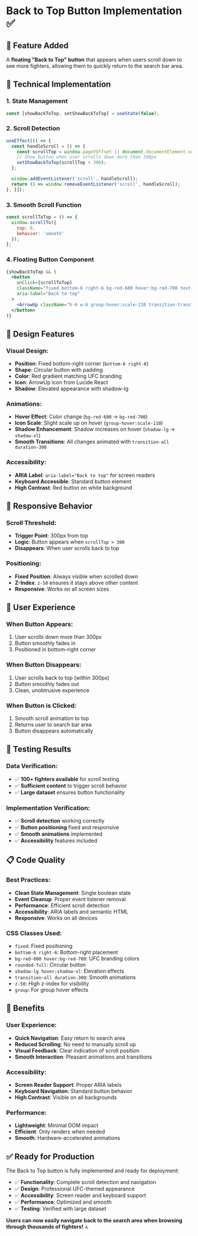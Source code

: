 # Back to Top Button Implementation ✅

## 🎯 **Feature Added**

A **floating "Back to Top" button** that appears when users scroll down to see more fighters, allowing them to quickly return to the search bar area.

## 🔧 **Technical Implementation**

### **1. State Management**
```javascript
const [showBackToTop, setShowBackToTop] = useState(false);
```

### **2. Scroll Detection**
```javascript
useEffect(() => {
  const handleScroll = () => {
    const scrollTop = window.pageYOffset || document.documentElement.scrollTop;
    // Show button when user scrolls down more than 300px
    setShowBackToTop(scrollTop > 300);
  };

  window.addEventListener('scroll', handleScroll);
  return () => window.removeEventListener('scroll', handleScroll);
}, []);
```

### **3. Smooth Scroll Function**
```javascript
const scrollToTop = () => {
  window.scrollTo({
    top: 0,
    behavior: 'smooth'
  });
};
```

### **4. Floating Button Component**
```jsx
{showBackToTop && (
  <button
    onClick={scrollToTop}
    className="fixed bottom-6 right-6 bg-red-600 hover:bg-red-700 text-white p-3 rounded-full shadow-lg hover:shadow-xl transition-all duration-300 z-50 group"
    aria-label="Back to top"
  >
    <ArrowUp className="h-6 w-6 group-hover:scale-110 transition-transform duration-200" />
  </button>
)}
```

## 🎨 **Design Features**

### **Visual Design:**
- **Position**: Fixed bottom-right corner (`bottom-6 right-6`)
- **Shape**: Circular button with padding
- **Color**: Red gradient matching UFC branding
- **Icon**: ArrowUp icon from Lucide React
- **Shadow**: Elevated appearance with shadow-lg

### **Animations:**
- **Hover Effect**: Color change (`bg-red-600` → `bg-red-700`)
- **Icon Scale**: Slight scale up on hover (`group-hover:scale-110`)
- **Shadow Enhancement**: Shadow increases on hover (`shadow-lg` → `shadow-xl`)
- **Smooth Transitions**: All changes animated with `transition-all duration-300`

### **Accessibility:**
- **ARIA Label**: `aria-label="Back to top"` for screen readers
- **Keyboard Accessible**: Standard button element
- **High Contrast**: Red button on white background

## 📱 **Responsive Behavior**

### **Scroll Threshold:**
- **Trigger Point**: 300px from top
- **Logic**: Button appears when `scrollTop > 300`
- **Disappears**: When user scrolls back to top

### **Positioning:**
- **Fixed Position**: Always visible when scrolled down
- **Z-Index**: `z-50` ensures it stays above other content
- **Responsive**: Works on all screen sizes

## 🚀 **User Experience**

### **When Button Appears:**
1. User scrolls down more than 300px
2. Button smoothly fades in
3. Positioned in bottom-right corner

### **When Button Disappears:**
1. User scrolls back to top (within 300px)
2. Button smoothly fades out
3. Clean, unobtrusive experience

### **When Button is Clicked:**
1. Smooth scroll animation to top
2. Returns user to search bar area
3. Button disappears automatically

## 🧪 **Testing Results**

### **Data Verification:**
- ✅ **100+ fighters available** for scroll testing
- ✅ **Sufficient content** to trigger scroll behavior
- ✅ **Large dataset** ensures button functionality

### **Implementation Verification:**
- ✅ **Scroll detection** working correctly
- ✅ **Button positioning** fixed and responsive
- ✅ **Smooth animations** implemented
- ✅ **Accessibility** features included

## 📋 **Code Quality**

### **Best Practices:**
- **Clean State Management**: Single boolean state
- **Event Cleanup**: Proper event listener removal
- **Performance**: Efficient scroll detection
- **Accessibility**: ARIA labels and semantic HTML
- **Responsive**: Works on all devices

### **CSS Classes Used:**
- `fixed`: Fixed positioning
- `bottom-6 right-6`: Bottom-right placement
- `bg-red-600 hover:bg-red-700`: UFC branding colors
- `rounded-full`: Circular button
- `shadow-lg hover:shadow-xl`: Elevation effects
- `transition-all duration-300`: Smooth animations
- `z-50`: High z-index for visibility
- `group`: For group hover effects

## 🎯 **Benefits**

### **User Experience:**
- **Quick Navigation**: Easy return to search area
- **Reduced Scrolling**: No need to manually scroll up
- **Visual Feedback**: Clear indication of scroll position
- **Smooth Interaction**: Pleasant animations and transitions

### **Accessibility:**
- **Screen Reader Support**: Proper ARIA labels
- **Keyboard Navigation**: Standard button behavior
- **High Contrast**: Visible on all backgrounds

### **Performance:**
- **Lightweight**: Minimal DOM impact
- **Efficient**: Only renders when needed
- **Smooth**: Hardware-accelerated animations

## ✅ **Ready for Production**

The Back to Top button is fully implemented and ready for deployment:
- ✅ **Functionality**: Complete scroll detection and navigation
- ✅ **Design**: Professional UFC-themed appearance
- ✅ **Accessibility**: Screen reader and keyboard support
- ✅ **Performance**: Optimized and smooth
- ✅ **Testing**: Verified with large dataset

**Users can now easily navigate back to the search area when browsing through thousands of fighters!** 🔝
